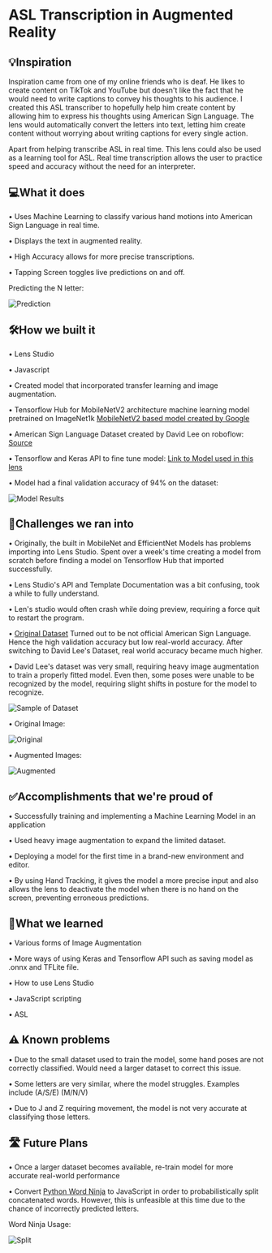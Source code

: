 # ASL Transcription in Augmented Reality

## 💡Inspiration

Inspiration came from one of my online friends who is deaf. He likes to create content on TikTok and YouTube but doesn't like the fact that he would need to write captions to convey his thoughts to his audience.
I created this ASL transcriber to hopefully help him create content by allowing him to express his thoughts using American Sign Language.
The lens would automatically convert the letters into text, letting him create content without worrying about writing captions for every single action.

Apart from helping transcribe ASL in real time. This lens could also be used as a learning tool for ASL. Real time transcription allows the user to practice speed and accuracy without the need for an interpreter. 

## 💻What it does

• Uses Machine Learning to classify various hand motions into American Sign Language in real time.

• Displays the text in augmented reality.

• High Accuracy allows for more precise transcriptions.

• Tapping Screen toggles live predictions on and off.

Predicting the N letter:

![Prediction](src/prediction.png)

## 🛠️How we built it

• Lens Studio

• Javascript

• Created model that incorporated transfer learning and image augmentation.

• Tensorflow Hub for MobileNetV2 architecture machine learning model pretrained on ImageNet1k [MobileNetV2 based model created by Google](https://tfhub.dev/google/tf2-preview/mobilenet_v2/classification/4)

• American Sign Language Dataset created by David Lee on roboflow: [Source](https://public.roboflow.com/object-detection/american-sign-language-letters)

• Tensorflow and Keras API to fine tune model: [Link to Model used in this lens](https://github.com/IdkwhatImD0ing/Kaggle/tree/main/SignLanguage)

• Model had a final validation accuracy of 94% on the dataset:

![Model Results](src/ModelResult.png)

## 🛑Challenges we ran into

• Originally, the built in MobileNet and EfficientNet Models has problems importing into Lens Studio. Spent over a week's time creating a model from scratch before finding a model on Tensorflow Hub that imported successfully.

• Lens Studio's API and Template Documentation was a bit confusing, took a while to fully understand.

• Len's studio would often crash while doing preview, requiring a force quit to restart the program.

• [Original Dataset](https://www.kaggle.com/datasets/grassknoted/asl-alphabet) Turned out to be not official American Sign Language. Hence the high validation accuracy but low real-world accuracy. After switching to David Lee's Dataset, real world accuracy became much higher.

• David Lee's dataset was very small, requiring heavy image augmentation to train a properly fitted model. Even then, some poses were unable to be recognized by the model, requiring slight shifts in posture for the model to recognize.

![Sample of Dataset](src/Dataset.png)

• Original Image:

![Original](src/original.jpg)

• Augmented Images:

![Augmented](src/augmented.png)

## ✅Accomplishments that we're proud of

• Successfully training and implementing a Machine Learning Model in an application

• Used heavy image augmentation to expand the limited dataset.

• Deploying a model for the first time in a brand-new environment and editor.

• By using Hand Tracking, it gives the model a more precise input and also allows the lens to deactivate the model when there is no hand on the screen, preventing erroneous  predictions.

## 📖What we learned

• Various forms of Image Augmentation

• More ways of using Keras and Tensorflow API such as saving model as .onnx and TFLite file.

• How to use Lens Studio

• JavaScript scripting

• ASL

## ⚠️ Known problems

• Due to the small dataset used to train the model, some hand poses are not correctly classified. Would need a larger dataset to correct this issue.

• Some letters are very similar, where the model struggles. Examples include (A/S/E) (M/N/V)

• Due to J and Z requiring movement, the model is not very accurate at classifying those letters.

## 🛣️ Future Plans

• Once a larger dataset becomes available, re-train model for more accurate real-world performance

• Convert [Python Word Ninja](https://github.com/keredson/wordninja) to JavaScript in order to probabilistically split concatenated words. However, this is unfeasible at this time due to the chance of incorrectly predicted letters.

Word Ninja Usage:

![Split](src/Split.png)
